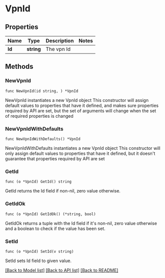 # VpnId

## Properties

Name | Type | Description | Notes
------------ | ------------- | ------------- | -------------
**Id** | **string** | The vpn Id | 

## Methods

### NewVpnId

`func NewVpnId(id string, ) *VpnId`

NewVpnId instantiates a new VpnId object
This constructor will assign default values to properties that have it defined,
and makes sure properties required by API are set, but the set of arguments
will change when the set of required properties is changed

### NewVpnIdWithDefaults

`func NewVpnIdWithDefaults() *VpnId`

NewVpnIdWithDefaults instantiates a new VpnId object
This constructor will only assign default values to properties that have it defined,
but it doesn't guarantee that properties required by API are set

### GetId

`func (o *VpnId) GetId() string`

GetId returns the Id field if non-nil, zero value otherwise.

### GetIdOk

`func (o *VpnId) GetIdOk() (*string, bool)`

GetIdOk returns a tuple with the Id field if it's non-nil, zero value otherwise
and a boolean to check if the value has been set.

### SetId

`func (o *VpnId) SetId(v string)`

SetId sets Id field to given value.



[[Back to Model list]](../README.md#documentation-for-models) [[Back to API list]](../README.md#documentation-for-api-endpoints) [[Back to README]](../README.md)


